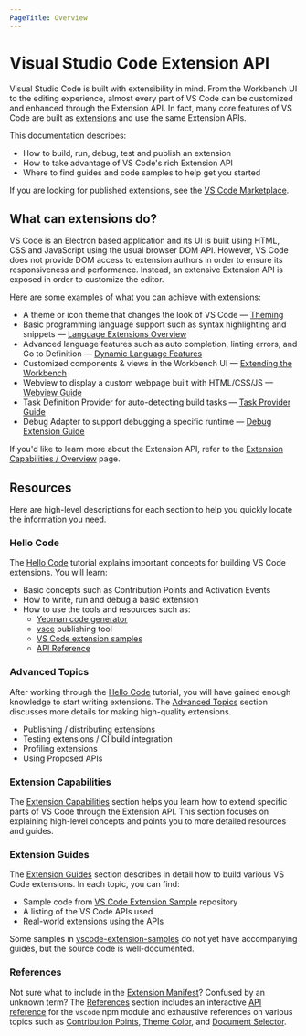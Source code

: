 ```yaml
---
PageTitle: Overview
---
```


# Visual Studio Code Extension API

Visual Studio Code is built with extensibility in mind. From the Workbench UI to the editing experience, almost every part of VS Code can be customized and enhanced through the Extension API. In fact, many core features of VS Code are built as [extensions](https://github.com/Microsoft/vscode/tree/master/extensions) and use the same Extension APIs.

This documentation describes:

- How to build, run, debug, test and publish an extension
- How to take advantage of VS Code's rich Extension API
- Where to find guides and code samples to help get you started

If you are looking for published extensions, see the [VS Code Marketplace](https://marketplace.visualstudio.com/).

## What can extensions do?

VS Code is an Electron based application and its UI is built using HTML, CSS and JavaScript using the usual browser DOM API. However, VS Code does not provide DOM access to extension authors in order to ensure its responsiveness and performance. Instead, an extensive Extension API is exposed in order to customize the editor.

Here are some examples of what you can achieve with extensions:

- A theme or icon theme that changes the look of VS Code — [Theming](/api/extension-capabilities/theming)
- Basic programming language support such as syntax highlighting and snippets — [Language Extensions Overview](/api/language-extensions/overview)
- Advanced language features such as auto completion, linting errors, and Go to Definition — [Dynamic Language Features](/api/language-extensions/dynamic-language-features)
- Customized components & views in the Workbench UI — [Extending the Workbench](/api/extension-capabilities/extending-workbench)
- Webview to display a custom webpage built with HTML/CSS/JS — [Webview Guide](/api/extension-guides/webview)
- Task Definition Provider for auto-detecting build tasks — [Task Provider Guide](/api/extension-guides/task-provider)
- Debug Adapter to support debugging a specific runtime — [Debug Extension Guide](/api/extension-guides/debug-extension)

If you'd like to learn more about the Extension API, refer to the [Extension Capabilities / Overview](/api/extension-capabilities/overview) page.

## Resources

Here are high-level descriptions for each section to help you quickly locate the information you need.

### Hello Code

The [Hello Code](/api/get-started/your-first-extension) tutorial explains important concepts for building VS Code extensions. You will learn:

- Basic concepts such as Contribution Points and Activation Events
- How to write, run and debug a basic extension
- How to use the tools and resources such as:
  - [Yeoman code generator](https://github.com/Microsoft/vscode-generator-code)
  - [vsce](https://github.com/Microsoft/vscode-vsce) publishing tool
  - [VS Code extension samples](https://github.com/Microsoft/vscode-extension-samples)
  - [API Reference](/api/references/vscode-api)

### Advanced Topics

After working through the [Hello Code](/api/get-started/your-first-extension) tutorial, you will have gained enough knowledge to start writing extensions. The [Advanced Topics](/api/advanced-topics/publishing-extensions) section discusses more details for making high-quality extensions.

- Publishing / distributing extensions
- Testing extensions / CI build integration
- Profiling extensions
- Using Proposed APIs

### Extension Capabilities

The [Extension Capabilities](/api/extension-capabilities/overview) section helps you learn how to extend specific parts of VS Code through the Extension API. This section focuses on explaining high-level concepts and points you to more detailed resources and guides.

### Extension Guides

The [Extension Guides](/api/extension-guides/overview) section describes in detail how to build various VS Code extensions. In each topic, you can find:

- Sample code from [VS Code Extension Sample](https://github.com/Microsoft/vscode-extension-samples) repository
- A listing of the VS Code APIs used
- Real-world extensions using the APIs

Some samples in [vscode-extension-samples](https://github.com/Microsoft/vscode-extension-samples) do not yet have accompanying guides, but the source code is well-documented.

### References

Not sure what to include in the [Extension Manifest](/api/references/extension-manifest)? Confused by an unknown term? The [References](/api/references/vscode-api) section includes an interactive [API reference](/api/references/vscode-api) for the `vscode` npm module and exhaustive references on various topics such as [Contribution Points](/api/references/contribution-points), [Theme Color](/api/references/theme-color), and [Document Selector](/api/references/document-selector).